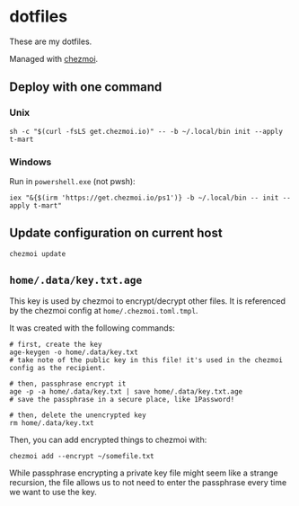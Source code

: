 # dotfiles

These are my dotfiles.

Managed with [chezmoi](https://www.chezmoi.io/).

## Deploy with one command

### Unix

```
sh -c "$(curl -fsLS get.chezmoi.io)" -- -b ~/.local/bin init --apply t-mart
```

### Windows

Run in `powershell.exe` (not pwsh):

```
iex "&{$(irm 'https://get.chezmoi.io/ps1')} -b ~/.local/bin -- init --apply t-mart"
```

## Update configuration on current host

```
chezmoi update
```

## `home/.data/key.txt.age`

This key is used by chezmoi to encrypt/decrypt other files. It is referenced by
the chezmoi config at `home/.chezmoi.toml.tmpl`.

It was created with the following commands:

```nushell
# first, create the key
age-keygen -o home/.data/key.txt
# take note of the public key in this file! it's used in the chezmoi config as the recipient.

# then, passphrase encrypt it
age -p -a home/.data/key.txt | save home/.data/key.txt.age
# save the passphrase in a secure place, like 1Password!

# then, delete the unencrypted key
rm home/.data/key.txt
```

Then, you can add encrypted things to chezmoi with:

```nushell
chezmoi add --encrypt ~/somefile.txt
```

While passphrase encrypting a private key file might seem like a strange
recursion, the file allows us to not need to enter the passphrase every time we
want to use the key.
